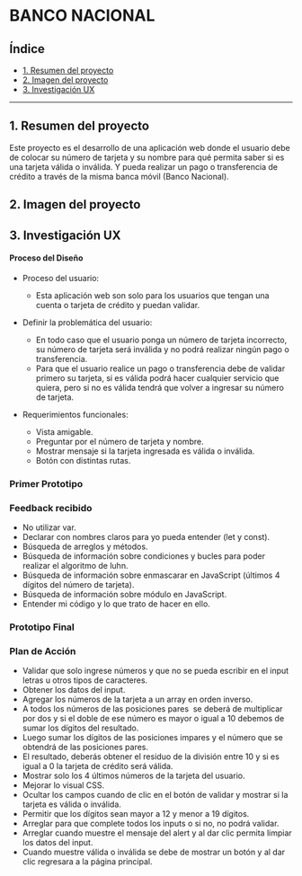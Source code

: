 # BANCO NACIONAL

## Índice

* [1. Resumen del proyecto](#1-resumen-del-proyecto)
* [2. Imagen del proyecto](#2-imagen-del-proyecto)
* [3. Investigación UX](#3-investigación-ux)

***

## 1. Resumen del proyecto

Este proyecto es el desarrollo de una aplicación web donde el usuario debe de colocar su número de tarjeta y su nombre para qué permita saber si es una tarjeta válida o inválida. Y pueda realizar un pago o transferencia de crédito a través de la misma banca móvil (Banco Nacional).

## 2. Imagen del proyecto



## 3. Investigación UX

#### Proceso del Diseño

- Proceso del usuario:

  - Esta aplicación web son solo para los usuarios que tengan una cuenta o tarjeta de crédito y puedan validar.

- Definir la problemática del usuario:

  - En todo caso que el usuario ponga un número de tarjeta incorrecto, su número de tarjeta será inválida y no podrá realizar ningún pago o transferencia.
  - Para que el usuario realice un pago o transferencia debe de validar primero su tarjeta, si es válida podrá hacer cualquier servicio que quiera, pero si no es válida tendrá que volver a ingresar su número de tarjeta.

- Requerimientos funcionales:
  - Vista amigable.
  - Preguntar por el número de tarjeta y nombre.
  - Mostrar mensaje si la tarjeta ingresada es válida o inválida.
  - Botón con distintas rutas.

### Primer Prototipo



### Feedback recibido

- No utilizar var.
- Declarar con nombres claros para yo pueda entender (let y const).
- Búsqueda de arreglos y métodos.
- Búsqueda de información sobre condiciones y bucles para poder realizar el algoritmo de luhn.
- Búsqueda de información sobre enmascarar en JavaScript (últimos 4 dígitos del número de tarjeta).
- Búsqueda de información sobre módulo en JavaScript.
- Entender mi código y lo que trato de hacer en ello.

### Prototipo Final



### Plan de Acción

* Validar que solo ingrese números y que no se pueda escribir en el input letras u otros tipos de caracteres.
* Obtener los datos del input.
* Agregar los números de la tarjeta a un array en orden inverso.
* A todos los números de las posiciones pares  se deberá de multiplicar por dos y si el doble de ese número es mayor o igual a 10 debemos de sumar los dígitos del resultado.
* Luego sumar los dígitos de las posiciones impares y el número que se obtendrá de las posiciones pares.
* El resultado, deberás obtener el residuo de la división entre 10 y si es igual a 0 la tarjeta de crédito será válida. 
* Mostrar solo los 4 últimos números de la tarjeta del usuario.
* Mejorar lo visual CSS.
* Ocultar los campos cuando de clic en el botón de validar y mostrar si la tarjeta es válida o inválida.
* Permitir que los dígitos sean mayor a 12 y menor a 19 dígitos.
* Arreglar para que complete todos los inputs o si no, no podrá validar.
* Arreglar cuando muestre el mensaje del alert y al dar clic permita limpiar los datos del input.
* Cuando muestre válida o inválida se debe de mostrar un botón y al dar clic regresara a la página principal.
